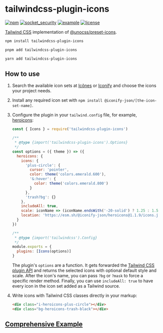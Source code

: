 # tailwindcss-plugin-icons

[![npm](https://img.shields.io/npm/v/tailwindcss-plugin-icons)](https://www.npmjs.com/package/tailwindcss-plugin-icons)
[![socket_security](https://socket.dev/api/badge/npm/package/tailwindcss-plugin-icons)](https://socket.dev/npm/package/tailwindcss-plugin-icons)
[![example](https://img.shields.io/badge/example-StackBlitz-green)](https://stackblitz.com/github/JensDll/tailwindcss-plugin-icons/tree/main/playground/vue?file=tailwind.config.cjs)
[![license](https://img.shields.io/npm/l/tailwindcss-plugin-icons?color=lightgrey)](https://github.com/JensDll/tailwindcss-plugin-icons/blob/main/LICENSE)

[Tailwind CSS](https://tailwindcss.com/docs/installation) implementation of [@unocss/preset-icons](https://github.com/unocss/unocss/tree/main/packages/preset-icons/).

```bash
npm install tailwindcss-plugin-icons
```

```bash
pnpm add tailwindcss-plugin-icons
```

```bash
yarn add tailwindcss-plugin-icons
```

## How to use

1. Search the available icon sets at [Icônes](https://icones.js.org/collection/all?s=) or [Iconify](https://icon-sets.iconify.design/) and choose the icons your project needs.
2. Install any required icon set with `npm install @iconify-json/[the-icon-set-name]`.
3. Configure the plugin in your `tailwind.config` file, for example, [heroicons](https://heroicons.com/):

   ```js
   const { Icons } = require('tailwindcss-plugin-icons')

   /**
    * @type {import('tailwindcss-plugin-icons').Options}
    */
   const options = ({ theme }) => ({
     heroicons: {
       icons: {
         'plus-circle': {
           cursor: 'pointer',
           color: theme('colors.emerald.600'),
           '&:hover': {
             color: theme('colors.emerald.800')
           }
         },
         'trash?bg': {}
       },
       includeAll: true,
       scale: iconName => (iconName.endsWith('-20-solid') ? 1.25 : 1.5),
       location: 'https://esm.sh/@iconify-json/heroicons@1.1.9/icons.json'
     }
   })

   /**
    * @type {import('tailwindcss').Config}
    */
   module.exports = {
     plugins: [Icons(options)]
   }
   ```

   The plugin's `options` are a function. It gets forwarded the [Tailwind CSS plugin API](https://tailwindcss.com/docs/plugins) and returns the selected icons with optional default style and scale. After the icon's name, you can pass `?bg` or `?mask` to force a specific render method. Finally, you can use `includeAll: true` to have every icon in the icon set added as a Tailwind source.

4. Write icons with Tailwind CSS classes directly in your markup:

   ```html
   <div class="i-heroicons-plus-circle"></div>
   <div class="bg-heroicons-trash-black"></div>
   ```

## [Comprehensive Example](https://stackblitz.com/github/JensDll/tailwindcss-plugin-icons/tree/main/playground/vue?file=tailwind.config.cjs)
